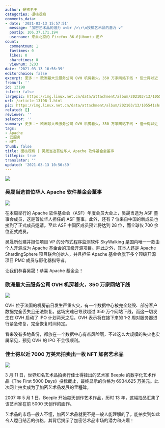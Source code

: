 ```yaml
---
author: 硬核老王
categories: 硬核观察
comments_data:
- date: '2021-03-13 15:57:51'
  message: "加密艺术品的潜力 x<br />\r\n投机艺术品的潜力 v"
  postip: 106.37.171.194
  username: 来自北京的 Firefox 86.0|Ubuntu 用户
count:
  commentnum: 1
  favtimes: 0
  likes: 0
  sharetimes: 0
  viewnum: 3203
date: '2021-03-13 10:56:39'
editorchoice: false
excerpt: 更多：• 欧洲最大云服务公司 OVH 机房着火，350 万家网站下线 • 佳士得以近 7000 万美元拍卖出一枚 NFT 加密艺术品
fromurl: ''
id: 13198
islctt: false
largepic: https://img.linux.net.cn/data/attachment/album/202103/13/105541shrmjr9v0odk3k0z.jpg
url: /article-13198-1.html
pic: https://img.linux.net.cn/data/attachment/album/202103/13/105541shrmjr9v0odk3k0z.jpg.thumb.jpg
related: []
reviewer: ''
selector: ''
summary: 更多：• 欧洲最大云服务公司 OVH 机房着火，350 万家网站下线 • 佳士得以近 7000 万美元拍卖出一枚 NFT 加密艺术品
tags:
- Apache
- 云服务
- NFT
thumb: false
title: 硬核观察 | 吴晟当选首位华人 Apache 软件基金会董事
titlepic: true
translator: ''
updated: '2021-03-13 10:56:39'
---
```


![](https://img.linux.net.cn/data/attachment/album/202103/13/105541shrmjr9v0odk3k0z.jpg)


### 吴晟当选首位华人 Apache 软件基金会董事


![](https://img.linux.net.cn/data/attachment/album/202103/13/105547h4odyyyvvsiyqhqd.jpg)


在本周举行的 Apache 软件基金会（ASF）年度会员大会上，吴晟当选为 ASF 董事会成员，这是首位华人担任的 ASF 董事。此外，还有 7 位来自中国的新成员也接到了正式成员邀请。至此 ASF 中国区成员预计将达到 28 位，而全球仅 700 余位正式成员。


吴晟所创建并担任项目 VP 的分布式程序监测软件 SkyWalking 是国内唯一一款由个人开源成为 Apache 基金会的顶级开源项目。除此之外，其本人还是 Apache ShardingSphere 项目联合创始人，并且担任 Apache 基金会旗下多个顶级开源项目 PMC 成员与孵化器指导者。


让我们恭喜吴晟！恭喜 Apache 基金会！


### 欧洲最大云服务公司 OVH 机房着火，350 万家网站下线


![](https://img.linux.net.cn/data/attachment/album/202103/13/105607tiadlg48jo111gil.jpg)


OVH 位于法国的机房前日发生严重火灾，有一个数据中心被完全烧毁、部分客户数据完全丢失且无法恢复。这场灾难已导致超过 350 万个网站下线，而这一切发生在 OVH 启动了 IPO 计划两天之后。OVH 表示将在接下来的 1-2 周对服务器进行紧急修复，完全恢复时间待定。


看来没有多地备份，都放在一个数据中心有点风险啊，不过这么大规模的失火也实属罕见，预见 OVH 的 IPO 不会很顺利。


### 佳士得以近 7000 万美元拍卖出一枚 NFT 加密艺术品


![](https://img.linux.net.cn/data/attachment/album/202103/13/105621b7bog1q94bgu454y.jpg)


3 月 11 日，世界知名艺术品拍卖行佳士得挂出的艺术家 Beeple 的数字化艺术作品《The First 5000 Days》投标截止，最终显示的价格为 6934.625 万美元。此次网上拍卖成为了加密艺术品发展的里程碑。


2007 年 5 月 1 日，Beeple 开始每天创作艺术作品，历时 13 年，这幅拍品汇集了该艺术家在前 5000 天创作的画作。


艺术品的市场一般人不懂，加密艺术品就更不是一般人能理解的了。能拍卖到如此令人瞠目结舌的价格，其背后揭示了加密艺术品市场的潜力和火爆！